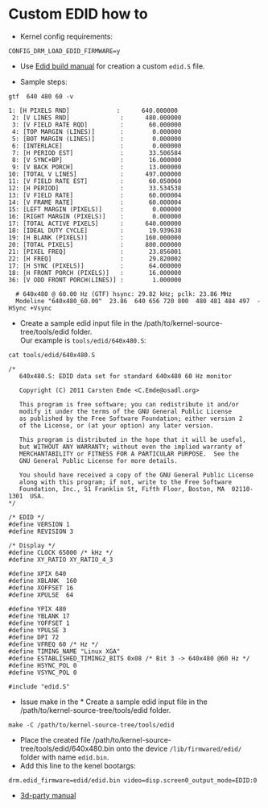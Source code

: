 # Custom EDID how to

* Kernel config requirements:
```
CONFIG_DRM_LOAD_EDID_FIRMWARE=y
```
* Use [Edid build manual](https://unix.stackexchange.com/questions/97023/how-to-make-edid) for creation a custom `edid.S` file.

* Sample steps:
```
gtf  640 480 60 -v
```
```
1: [H PIXELS RND]             :      640.000000
 2: [V LINES RND]              :      480.000000
 3: [V FIELD RATE RQD]         :       60.000000
 4: [TOP MARGIN (LINES)]       :        0.000000
 5: [BOT MARGIN (LINES)]       :        0.000000
 6: [INTERLACE]                :        0.000000
 7: [H PERIOD EST]             :       33.506584
 8: [V SYNC+BP]                :       16.000000
 9: [V BACK PORCH]             :       13.000000
10: [TOTAL V LINES]            :      497.000000
11: [V FIELD RATE EST]         :       60.050060
12: [H PERIOD]                 :       33.534538
13: [V FIELD RATE]             :       60.000004
14: [V FRAME RATE]             :       60.000004
15: [LEFT MARGIN (PIXELS)]     :        0.000000
16: [RIGHT MARGIN (PIXELS)]    :        0.000000
17: [TOTAL ACTIVE PIXELS]      :      640.000000
18: [IDEAL DUTY CYCLE]         :       19.939638
19: [H BLANK (PIXELS)]         :      160.000000
20: [TOTAL PIXELS]             :      800.000000
21: [PIXEL FREQ]               :       23.856001
22: [H FREQ]                   :       29.820002
17: [H SYNC (PIXELS)]          :       64.000000
18: [H FRONT PORCH (PIXELS)]   :       16.000000
36: [V ODD FRONT PORCH(LINES)] :        1.000000

  # 640x480 @ 60.00 Hz (GTF) hsync: 29.82 kHz; pclk: 23.86 MHz
  Modeline "640x480_60.00"  23.86  640 656 720 800  480 481 484 497  -HSync +Vsync
```
* Create a sample edid input file in the /path/to/kernel-source-tree/tools/edid folder.<br>
Our example is `tools/edid/640x480.S`:
```
cat tools/edid/640x480.S
```
```
/*
   640x480.S: EDID data set for standard 640x480 60 Hz monitor

   Copyright (C) 2011 Carsten Emde <C.Emde@osadl.org>

   This program is free software; you can redistribute it and/or
   modify it under the terms of the GNU General Public License
   as published by the Free Software Foundation; either version 2
   of the License, or (at your option) any later version.

   This program is distributed in the hope that it will be useful,
   but WITHOUT ANY WARRANTY; without even the implied warranty of
   MERCHANTABILITY or FITNESS FOR A PARTICULAR PURPOSE.  See the
   GNU General Public License for more details.

   You should have received a copy of the GNU General Public License
   along with this program; if not, write to the Free Software
   Foundation, Inc., 51 Franklin St, Fifth Floor, Boston, MA  02110-1301  USA.
*/

/* EDID */
#define VERSION 1
#define REVISION 3

/* Display */
#define CLOCK 65000 /* kHz */
#define XY_RATIO XY_RATIO_4_3

#define XPIX 640
#define XBLANK  160
#define XOFFSET 16
#define XPULSE  64

#define YPIX 480
#define YBLANK 17
#define YOFFSET 1
#define YPULSE 3
#define DPI 72
#define VFREQ 60 /* Hz */
#define TIMING_NAME "Linux XGA"
#define ESTABLISHED_TIMING2_BITS 0x08 /* Bit 3 -> 640x480 @60 Hz */
#define HSYNC_POL 0
#define VSYNC_POL 0

#include "edid.S"
```
* Issue make in the * Create a sample edid input file in the /path/to/kernel-source-tree/tools/edid folder.<br>
```
make -C /path/to/kernel-source-tree/tools/edid
```
* Place the created file /path/to/kernel-source-tree/tools/edid/640x480.bin onto the device `/lib/firmwared/edid/` folder with name `edid.bin`.
* Add this line to the kenel bootargs:
```
drm.edid_firmware=edid/edid.bin video=disp.screen0_output_mode=EDID:0
```
* [3d-party manual](https://wiki.archlinux.org/title/kernel_mode_setting#Forcing_modes_and_EDID)
